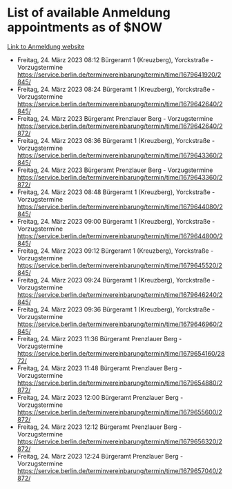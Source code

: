 # List of available Anmeldung appointments as of $NOW
[Link to Anmeldung website](https://service.berlin.de/terminvereinbarung/termin/tag.php?termin=1&anliegen[]=120686&dienstleisterlist=122210,122217,327316,122219,327312,122227,327314,122231,327346,122243,327348,122254,122252,329742,122260,329745,122262,329748,122271,327278,122273,327274,122277,327276,330436,122280,327294,122282,327290,122284,327292,122291,327270,122285,327266,122286,327264,122296,327268,150230,329760,122297,327286,122294,327284,122312,329763,122314,329775,122304,327330,122311,327334,122309,327332,317869,122281,327352,122279,329772,122283,122276,327324,122274,327326,122267,329766,122246,327318,122251,327320,122257,327322,122208,327298,122226,327300&herkunft=http%3A%2F%2Fservice.berlin.de%2Fdienstleistung%2F120686%2F)
- Freitag, 24. März 2023 08:12 Bürgeramt 1 (Kreuzberg), Yorckstraße - Vorzugstermine https://service.berlin.de/terminvereinbarung/termin/time/1679641920/2845/
- Freitag, 24. März 2023 08:24 Bürgeramt 1 (Kreuzberg), Yorckstraße - Vorzugstermine https://service.berlin.de/terminvereinbarung/termin/time/1679642640/2845/
- Freitag, 24. März 2023  Bürgeramt Prenzlauer Berg - Vorzugstermine https://service.berlin.de/terminvereinbarung/termin/time/1679642640/2872/
- Freitag, 24. März 2023 08:36 Bürgeramt 1 (Kreuzberg), Yorckstraße - Vorzugstermine https://service.berlin.de/terminvereinbarung/termin/time/1679643360/2845/
- Freitag, 24. März 2023  Bürgeramt Prenzlauer Berg - Vorzugstermine https://service.berlin.de/terminvereinbarung/termin/time/1679643360/2872/
- Freitag, 24. März 2023 08:48 Bürgeramt 1 (Kreuzberg), Yorckstraße - Vorzugstermine https://service.berlin.de/terminvereinbarung/termin/time/1679644080/2845/
- Freitag, 24. März 2023 09:00 Bürgeramt 1 (Kreuzberg), Yorckstraße - Vorzugstermine https://service.berlin.de/terminvereinbarung/termin/time/1679644800/2845/
- Freitag, 24. März 2023 09:12 Bürgeramt 1 (Kreuzberg), Yorckstraße - Vorzugstermine https://service.berlin.de/terminvereinbarung/termin/time/1679645520/2845/
- Freitag, 24. März 2023 09:24 Bürgeramt 1 (Kreuzberg), Yorckstraße - Vorzugstermine https://service.berlin.de/terminvereinbarung/termin/time/1679646240/2845/
- Freitag, 24. März 2023 09:36 Bürgeramt 1 (Kreuzberg), Yorckstraße - Vorzugstermine https://service.berlin.de/terminvereinbarung/termin/time/1679646960/2845/
- Freitag, 24. März 2023 11:36 Bürgeramt Prenzlauer Berg - Vorzugstermine https://service.berlin.de/terminvereinbarung/termin/time/1679654160/2872/
- Freitag, 24. März 2023 11:48 Bürgeramt Prenzlauer Berg - Vorzugstermine https://service.berlin.de/terminvereinbarung/termin/time/1679654880/2872/
- Freitag, 24. März 2023 12:00 Bürgeramt Prenzlauer Berg - Vorzugstermine https://service.berlin.de/terminvereinbarung/termin/time/1679655600/2872/
- Freitag, 24. März 2023 12:12 Bürgeramt Prenzlauer Berg - Vorzugstermine https://service.berlin.de/terminvereinbarung/termin/time/1679656320/2872/
- Freitag, 24. März 2023 12:24 Bürgeramt Prenzlauer Berg - Vorzugstermine https://service.berlin.de/terminvereinbarung/termin/time/1679657040/2872/
